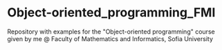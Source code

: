 # Object-oriented_programming_FMI
Repository with examples for the "Object-oriented programming" course given by me @ Faculty of Mathematics and Informatics, Sofia University
